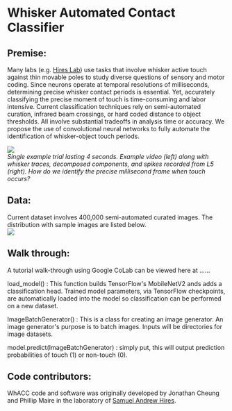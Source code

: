 # Whisker Automated Contact Classifier 

## Premise: 
Many labs (e.g. [Hires Lab](https://www.hireslab.org/)) use tasks that involve whisker active touch against thin movable poles to study diverse questions of sensory and motor coding. Since neurons operate at temporal resolutions of milliseconds, determining precise whisker contact periods is essential. Yet, accurately classifying the precise moment of touch is time-consuming and labor intensive. Current classification techniques rely on semi-automated curation, infrared beam crossings, or hard coded distance to object thresholds. All involve substantial tradeoffs in analysis time or accuracy.  We propose the use of convolutional neural networks to fully automate the identification of whisker-object touch periods.

![](./pictures/trial_animation.gif) <br />
*Single example trial lasting 4 seconds. Example video (left) along with whisker traces, decomposed components, and spikes recorded from L5 (right). How do we identify the precise millisecond frame when touch occurs?*

## Data: 
Current dataset involves 400,000 semi-automated curated images. The distribution with sample images are listed below.  
![](./pictures/frame_distribution.png)

## Walk through: 
A tutorial walk-through using Google CoLab can be viewed here at ......

load_model() : This function builds TensorFlow's MobileNetV2 ands adds a classification head. Trained model parameters, via TensorFlow checkpoints, are automatically loaded into the model so classification can be performed on a new dataset. 

ImageBatchGenerator() : This is a class for creating an image generator. An image generator's purpose is to batch images. Inputs will be directories for image datasets. 

model.predict(ImageBatchGenerator) : simply put, this will output prediction probabilities of touch (1) or non-touch (0). 

## Code contributors:
WhACC code and software was originally developed by Jonathan Cheung and Phillip Maire in the laboratory of [Samuel Andrew Hires](https://www.hireslab.org/). 
